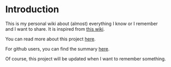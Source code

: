 # Introduction

This is my personal wiki about \(almost\) everything I know or I remember and I want to share. It is inspired from [this wiki](https://wiki.nikitavoloboev.xyz).

You can read more about this project [here](https://wiki.m-gautier.fr).

For github users, you can find the summary [here](https://github.com/wagam/what-i-learned/blob/master/SUMMARY.md).

Of course, this project will be updated when I want to remember something. 

